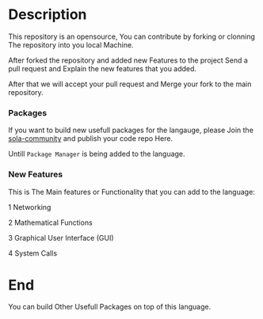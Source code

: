 # Description

This repository is an opensource, You can contribute by forking
or clonning The repository into you local Machine.

After forked the repository and added new Features to the project Send a pull request
and Explain the new features that you  added.

After that we will accept your pull request and Merge your fork to  the main repository.

### Packages

If you want to build new usefull packages for the langauge, 
please Join the [sola-community](https://github.com/sola-community) and  publish your code repo Here.

Untill `Package Manager` is being added to the language.



### New Features

This is The Main features or Functionality that you can add to the language:

1 Networking 

2 Mathematical Functions 

3 Graphical User Interface (GUI) 

4 System Calls



# End

You can build Other Usefull Packages on top of this language.


